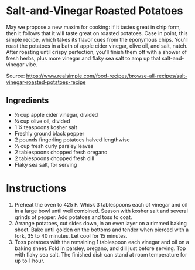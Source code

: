 # Salt-and-Vinegar Roasted Potatoes

May we propose a new maxim for cooking: If it tastes great in chip form, then it follows that it will taste great on roasted potatoes. Case in point, this simple recipe, which takes its flavor cues from the eponymous chips. You'll roast the potatoes in a bath of apple cider vinegar, olive oil, and salt, natch. After roasting until crispy perfection, you'll finish them off with a shower of fresh herbs, plus more vinegar and flaky sea salt to amp up that salt-and-vinegar vibe.

Source: https://www.realsimple.com/food-recipes/browse-all-recipes/salt-vinegar-roasted-potatoes-recipe

## Ingredients

- ¼ cup apple cider vinegar, divided
- ¼ cup olive oil, divided
- 1 ¼ teaspoons kosher salt
- Freshly ground black pepper
- 2 pounds fingerling potatoes halved lengthwise
- ½ cup fresh curly parsley leaves
- 2 tablespoons chopped fresh oregano
- 2 tablespoons chopped fresh dill
- Flaky sea salt, for serving

# Instructions

1. Preheat the oven to 425 F. Whisk 3 tablespoons each of vinegar and oil in a large bowl until well combined. Season with kosher salt and several grinds of pepper. Add potatoes and toss to coat.
2. Arrange potatoes, cut sides down, in an even layer on a rimmed baking sheet. Bake until golden on the bottoms and tender when pierced with a fork, 35 to 40 minutes. Let cool for 15 minutes.
3. Toss potatoes with the remaining 1 tablespoon each vinegar and oil on a baking sheet. Fold in parsley, oregano, and dill just before serving. Top with flaky sea salt. The finished dish can stand at room temperature for up to 1 hour.
